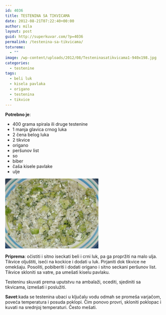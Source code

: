 ```yaml
---
id: 4036
title: TESTENINA SA TIKVICAMA
date: 2012-08-21T07:22:40+00:00
author: mila
layout: post
guid: http://superkuvar.com/?p=4036
permalink: /testenina-sa-tikvicama/
totvreme:
  - ""
image: /wp-content/uploads/2012/08/Testeninasatikvicama1-940x198.jpg
categories:
  - testenine
tags:
  - beli luk
  - kisela pavlaka
  - origano
  - testenina
  - tikvice
---
```

**Potrebno je**:

  * 400 grama spirala ili druge testenine
  * 1 manja glavica crnog luka
  * 2 čena belog luka
  * 2 tikvice
  * origano
  * peršunov list
  * so
  * biber
  * čaša kisele pavlake
  * ulje

<img class="alignnone size-medium wp-image-4044" title="Testeninasatikvicama" src="/wp-content/uploads/2012/08/Testeninasatikvicama1-1024x768.jpg" alt="" width="300" height="225" /> 

**Priprema**: očistiti i sitno iseckati beli i crni luk, pa ga propržiti na malo ulja. Tikvice oljuštiti, iseći na kockice i dodati u luk. Pirjaniti dok tikvice ne omekšaju. Posoliti, pobiberiti i dodati origano i sitno seckani peršunov list. Tikvice skloniti sa vatre, pa umešati kiselu pavlaku.

Testeninu skuvati prema uputstvu na ambalaži, ocediti, sjediniti sa tikvicama, izmešati i poslužiti.

**Savet**:kada se testenina ubaci u ključalu vodu odmah se promeša varjačom, poveća temperatura i posuda poklopi. Čim ponovo provri, skloniti poklopac i kuvati na srednjoj temperaturi. Često mešati.

&nbsp;